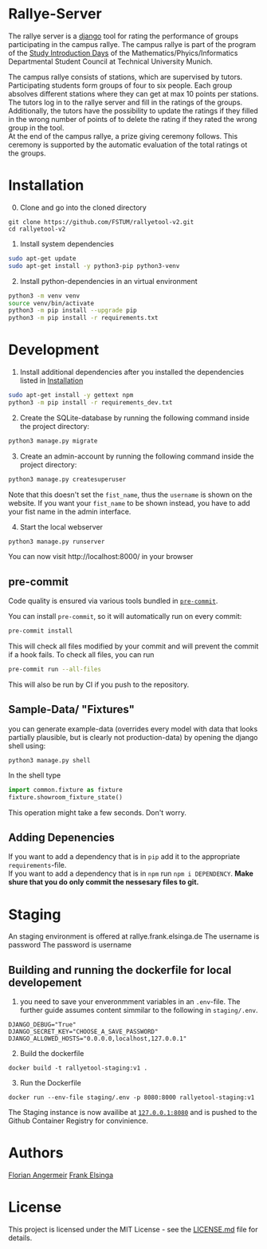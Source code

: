# Rallye-Server

The rallye server is a [django](https://www.djangoproject.com) tool for rating the performance of groups participating in the campus rallye. The campus rallye is part of the program of the [Study Introduction Days](https://mpi.fs.tum.de/en/entering-tum/set/) of the Mathematics/Phyics/Informatics Departmental Student Council at Technical University Munich. <br>

The campus rallye consists of stations, which are supervised by tutors.
Participating students form groups of four to six people. Each group absolves different stations where they can get at max 10 points per stations. The tutors log in to the rallye server and fill in the ratings of the groups.
Additionally, the tutors have the possibility to update the ratings if they filled in the wrong number of points of to delete the rating if they rated the wrong group in the tool. <br>
At the end of the campus rallye, a prize giving ceremony follows. This ceremony is supported by the automatic evaluation of the total ratings ot the groups.

# Installation

0. Clone and go into the cloned directory

```
git clone https://github.com/FSTUM/rallyetool-v2.git
cd rallyetool-v2
```

1. Install system dependencies

```bash
sudo apt-get update
sudo apt-get install -y python3-pip python3-venv
```

2. Install python-dependencies in an virtual environment

```bash
python3 -m venv venv
source venv/bin/activate
python3 -m pip install --upgrade pip
python3 -m pip install -r requirements.txt
```

# Development

1. Install additional dependencies after you installed the dependencies listed in [Installation](#installation)

```bash
sudo apt-get install -y gettext npm
python3 -m pip install -r requirements_dev.txt
```

2. Create the SQLite-database by running the following command inside the project directory:

```bash
python3 manage.py migrate
```

3. Create an admin-account by running the following command inside the project directory:

```bash
python3 manage.py createsuperuser
```

Note that this doesn't set the `fist_name`, thus the `username` is shown on the website. If you want your `fist_name` to
be shown instead, you have to add your fist name in the admin interface.

4. Start the local webserver

```bash
python3 manage.py runserver
```

You can now visit http://localhost:8000/ in your browser

## pre-commit

Code quality is ensured via various tools bundled in [`pre-commit`](https://github.com/pre-commit/pre-commit/).

You can install `pre-commit`, so it will automatically run on every commit:

```bash
pre-commit install
```

This will check all files modified by your commit and will prevent the commit if a hook fails. To check all files, you
can run

```bash
pre-commit run --all-files
```

This will also be run by CI if you push to the repository.

## Sample-Data/ "Fixtures"

you can generate example-data (overrides every model with data that looks partially plausible, but is clearly not
production-data)
by opening the django shell using:

```shell
python3 manage.py shell
```

In the shell type

```python
import common.fixture as fixture
fixture.showroom_fixture_state()
```

This operation might take a few seconds. Don't worry.

## Adding Depenencies

If you want to add a dependency that is in `pip` add it to the appropriate `requirements`-file.  
If you want to add a dependency that is in `npm` run `npm i DEPENDENCY`. **Make shure that you do only commit the
nessesary files to git.**

# Staging

An staging environment is offered at rallye.frank.elsinga.de
The username is password
The password is username

## Building and running the dockerfile for local developement

1. you need to save your enveronmment variables in an `.env`-file.
   The further guide assumes content simmilar to the following in `staging/.env`.

```
DJANGO_DEBUG="True"
DJANGO_SECRET_KEY="CHOOSE_A_SAVE_PASSWORD"
DJANGO_ALLOWED_HOSTS="0.0.0.0,localhost,127.0.0.1"
```

2. Build the dockerfile

```
docker build -t rallyetool-staging:v1 .
```

3. Run the Dockerfile

```
docker run --env-file staging/.env -p 8080:8000 rallyetool-staging:v1
```

The Staging instance is now availibe at [`127.0.0.1:8080`](http://127.0.0.1:8080/) and is pushed to the Github Container Registry for convinience.

# Authors

[Florian Angermeir](angermeir.me)
[Frank Elsinga](frank.elsinga.de)

# License

This project is licensed under the MIT License - see the [LICENSE.md](LICENSE.md) file for details.
